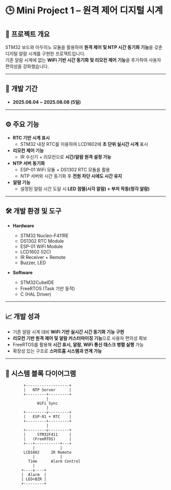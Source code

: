 # 🕒 Mini Project 1 – 원격 제어 디지털 시계

## 📌 프로젝트 개요
STM32 보드와 아두이노 모듈을 활용하여 **원격 제어 및 NTP 시간 동기화 기능**을 갖춘 디지털 알람 시계를 구현한 프로젝트입니다.  
기존 알람 시계에 없는 **WiFi 기반 시간 동기화 및 리모컨 제어 기능**을 추가하여 사용자 편의성을 강화했습니다.

---

## 🔧 개발 기간
- **2025.08.04 ~ 2025.08.08 (5일)**

---

## ⚙️ 주요 기능
- **RTC 기반 시계 표시**
  - STM32 내장 RTC를 이용하여 LCD1602에 **초 단위 실시간 시계** 표시  
- **리모컨 제어 기능**
  - IR 수신기 + 리모컨으로 **시간/알람 원격 설정 가능**  
- **NTP 서버 동기화**
  - ESP-01 WiFi 모듈 + DS1302 RTC 모듈을 활용  
  - NTP 서버와 시간 동기화 후 **전원 차단 시에도 시간 유지**  
- **알람 기능**
  - 설정된 알람 시간 도달 시 **LED 점멸(시각 알람) + 부저 작동(청각 알람)**  

---

## 🛠️ 개발 환경 및 도구
- **Hardware**
  - STM32 Nucleo-F411RE  
  - DS1302 RTC Module  
  - ESP-01 WiFi Module  
  - LCD1602 (I2C)  
  - IR Receiver + Remote  
  - Buzzer, LED  

- **Software**
  - STM32CubeIDE  
  - FreeRTOS (Task 기반 동작)  
  - C (HAL Driver)  

---

## 📈 개발 성과
- 기존 알람 시계 대비 **WiFi 기반 실시간 시간 동기화 기능 구현**
- **리모컨 기반 원격 제어 및 알람 커스터마이징 기능**으로 사용자 편의성 확보
- FreeRTOS를 활용해 **시간 표시, 알람, WiFi 통신 태스크 병렬 실행** 가능
- 확장성 있는 구조로 **스마트홈 시스템과 연계 가능**

---

## 📸 시스템 블록 다이어그램
```plaintext
        +-------------------+
        |   NTP Server      |
        +---------+---------+
                  |
              WiFi Sync
                  |
        +---------v---------+
        |   ESP-01 + RTC    |
        +---------+---------+
                  |
        +---------v---------+
        |     STM32F411     |
        |   (FreeRTOS)      |
        +---+-----------+---+
            |           |
        LCD1602     IR Remote
            |           |
          Time      Alarm Control
            |
       +----v----+
       |  Alarm  |
       | LED+BZR |
       +---------+
